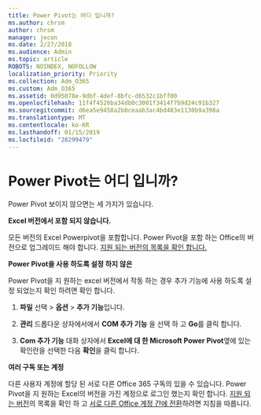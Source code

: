 ```yaml
---
title: Power Pivot는 어디 입니까?
ms.author: chrsm
author: chrsm
manager: jecon
ms.date: 2/27/2018
ms.audience: Admin
ms.topic: article
ROBOTS: NOINDEX, NOFOLLOW
localization_priority: Priority
ms.collection: Adm_O365
ms.custom: Adm_O365
ms.assetid: 0d95078e-9dbf-4def-8bfc-d6532c1bff00
ms.openlocfilehash: 11f4f4526ba34db0c3001f3414f7b9d24c91b327
ms.sourcegitcommit: d6ea5e9458a2b8ceaab3ac4bd483e1130b9a398a
ms.translationtype: MT
ms.contentlocale: ko-KR
ms.lasthandoff: 01/15/2019
ms.locfileid: "28299479"
---
```

# <a name="where-is-power-pivot"></a>Power Pivot는 어디 입니까?

Power Pivot 보이지 않으면는 세 가지가 있습니다.
  
 **Excel 버전에서 포함 되지 않습니다.**
  
모든 버전의 Excel Powerpivot을 포함합니다. Power Pivot을 포함 하는 Office의 버전으로 업그레이드 해야 합니다. [지원 되는 버전의 목록을 확인 합니다.](https://support.office.com/article/aa64e217-4b6e-410b-8337-20b87e1c2a4b.aspx)
  
 **Power Pivot을 사용 하도록 설정 하지 않은**
  
Power Pivot을 지 원하는 excel 버전에서 작동 하는 경우 추가 기능에 사용 하도록 설정 되었는지 확인 하려면 확인 합니다.
  
1. **파일** 선택 \> **옵션** \> **추가 기능**입니다.
    
2. **관리** 드롭다운 상자에서에서 **COM 추가 기능** 을 선택 하 고 **Go**를 클릭 합니다.
    
3. **Com 추가 기능** 대화 상자에서 **Excel에 대 한 Microsoft Power Pivot**옆에 있는 확인란을 선택한 다음 **확인**을 클릭 합니다. 
    
 **여러 구독 또는 계정**
  
다른 사용자 계정에 할당 된 서로 다른 Office 365 구독의 있을 수 있습니다. Power Pivot을 지 원하는 Excel의 버전을 가진 계정으로 로그인 했는지 확인 합니다. [지원 되는 버전](https://support.office.com/article/aa64e217-4b6e-410b-8337-20b87e1c2a4b.aspx)의 목록을 확인 하 고 [서로 다른 Office 계정 간에 전환](https://support.office.com/article/b9582171-fd1f-4284-9846-bdd72bb28426.aspx#BKMK_WebSwitchAccounts)하려면 지침을 따릅니다.
  

